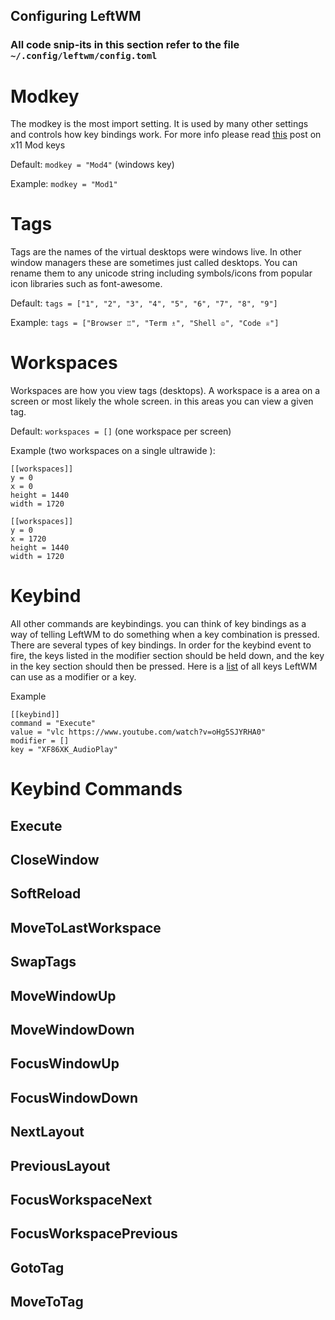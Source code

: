 ## Configuring LeftWM 

### All code snip-its in this section refer to the file `~/.config/leftwm/config.toml`


# Modkey
The modkey is the most import setting. It is used by many other settings and controls how key bindings work. 
For more info please read [this](https://stackoverflow.com/questions/19376338/xcb-keyboard-button-masks-meaning) post on x11 Mod keys

Default: `modkey = "Mod4"`  (windows key)

Example: `modkey = "Mod1"`  



# Tags
Tags are the names of the virtual desktops were windows live. In other window managers these are sometimes just called desktops. You can rename them to any unicode string including symbols/icons from popular icon libraries such as font-awesome.

Default: `tags = ["1", "2", "3", "4", "5", "6", "7", "8", "9"]`

Example: `tags = ["Browser ♖", "Term ♗", "Shell ♔", "Code ♕"]`



# Workspaces
Workspaces are how you view tags (desktops). A workspace is a area on a screen or most likely the whole screen. in this areas you can view a given tag. 

Default: `workspaces = []` (one workspace per screen)

Example (two workspaces on a single ultrawide ): 

```
[[workspaces]]
y = 0
x = 0
height = 1440
width = 1720

[[workspaces]]
y = 0
x = 1720
height = 1440
width = 1720
```


# Keybind
All other commands are keybindings. you can think of key bindings as a way of telling LeftWM to do something when a key combination is pressed. There are several types of key bindings. In order for the keybind event to fire, the keys listed in the modifier section should be held down, and the key in the key section should then be pressed. Here is a [list](https://github.com/leftwm/leftwm/blob/master/src/utils/xkeysym_lookup.rs) of all keys LeftWM can use as a modifier or a key. 

Example
```
[[keybind]]
command = "Execute"
value = "vlc https://www.youtube.com/watch?v=oHg5SJYRHA0"
modifier = []
key = "XF86XK_AudioPlay"
```


# Keybind Commands
## Execute
## CloseWindow
## SoftReload
## MoveToLastWorkspace
## SwapTags
## MoveWindowUp
## MoveWindowDown
## FocusWindowUp
## FocusWindowDown
## NextLayout
## PreviousLayout
## FocusWorkspaceNext
## FocusWorkspacePrevious
## GotoTag
## MoveToTag

